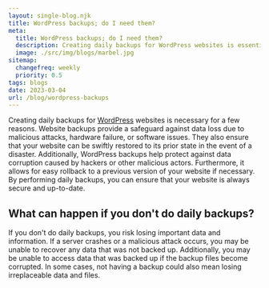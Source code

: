 ```yaml
---
layout: single-blog.njk
title: WordPress backups; do I need them?
meta:
  title: WordPress backups; do I need them?
  description: Creating daily backups for WordPress websites is essential for several reasons.
  image: ./src/img/blogs/marbel.jpg
sitemap:
  changefreq: weekly
  priority: 0.5
tags: blogs
date: 2023-03-04
url: /blog/wordpress-backups
---
```


Creating daily backups for [WordPress](/glossary/wordpress/) websites is necessary for a few reasons. Website backups provide a safeguard against data loss due to malicious attacks, hardware failure, or software issues. They also ensure that your website can be swiftly restored to its prior state in the event of a disaster. Additionally, WordPress backups help protect against data corruption caused by hackers or other malicious actors. Furthermore, it allows for easy rollback to a previous version of your website if necessary. By performing daily backups, you can ensure that your website is always secure and up-to-date.

## What can happen if you don't do daily backups?

If you don't do daily backups, you risk losing important data and information. If a server crashes or a malicious attack occurs, you may be unable to recover any data that was not backed up. Additionally, you may be unable to access data that was backed up if the backup files become corrupted. In some cases, not having a backup could also mean losing irreplaceable data and files.
